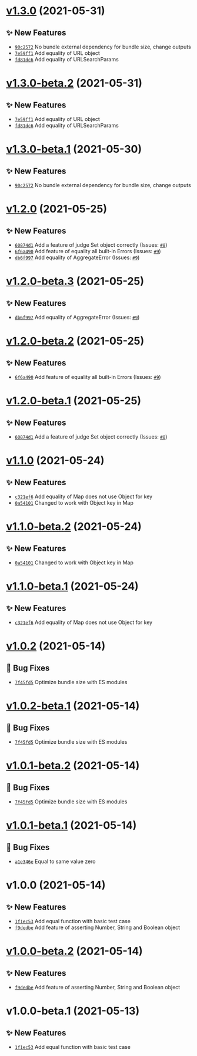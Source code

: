 # [v1.3.0](https://github.com/TomokiMiyauci/equal/compare/v1.2.0...v1.3.0) (2021-05-31)

## ✨ New Features
- [`90c2572`](https://github.com/TomokiMiyauci/equal/commit/90c2572)   No bundle external dependency for bundle size, change outputs 
- [`7e59ff1`](https://github.com/TomokiMiyauci/equal/commit/7e59ff1)   Add equality of URL object 
- [`fd81dc6`](https://github.com/TomokiMiyauci/equal/commit/fd81dc6)   Add equality of URLSearchParams

# [v1.3.0-beta.2](https://github.com/TomokiMiyauci/equal/compare/v1.3.0-beta.1...v1.3.0-beta.2) (2021-05-31)

## ✨ New Features
- [`7e59ff1`](https://github.com/TomokiMiyauci/equal/commit/7e59ff1)   Add equality of URL object 
- [`fd81dc6`](https://github.com/TomokiMiyauci/equal/commit/fd81dc6)   Add equality of URLSearchParams

# [v1.3.0-beta.1](https://github.com/TomokiMiyauci/equal/compare/v1.2.0...v1.3.0-beta.1) (2021-05-30)

## ✨ New Features
- [`90c2572`](https://github.com/TomokiMiyauci/equal/commit/90c2572)   No bundle external dependency for bundle size, change outputs

# [v1.2.0](https://github.com/TomokiMiyauci/equal/compare/v1.1.0...v1.2.0) (2021-05-25)

## ✨ New Features
- [`60874d1`](https://github.com/TomokiMiyauci/equal/commit/60874d1)   Add a feature of judge Set object correctly (Issues: [`#8`](https://github.com/TomokiMiyauci/equal/issues/8))
- [`6f6a490`](https://github.com/TomokiMiyauci/equal/commit/6f6a490)   Add feature of equality all built-in Errors (Issues: [`#9`](https://github.com/TomokiMiyauci/equal/issues/9))
- [`db6f997`](https://github.com/TomokiMiyauci/equal/commit/db6f997)   Add equality of AggregateError (Issues: [`#9`](https://github.com/TomokiMiyauci/equal/issues/9))

# [v1.2.0-beta.3](https://github.com/TomokiMiyauci/equal/compare/v1.2.0-beta.2...v1.2.0-beta.3) (2021-05-25)

## ✨ New Features
- [`db6f997`](https://github.com/TomokiMiyauci/equal/commit/db6f997)   Add equality of AggregateError (Issues: [`#9`](https://github.com/TomokiMiyauci/equal/issues/9))

# [v1.2.0-beta.2](https://github.com/TomokiMiyauci/equal/compare/v1.2.0-beta.1...v1.2.0-beta.2) (2021-05-25)

## ✨ New Features
- [`6f6a490`](https://github.com/TomokiMiyauci/equal/commit/6f6a490)   Add feature of equality all built-in Errors (Issues: [`#9`](https://github.com/TomokiMiyauci/equal/issues/9))

# [v1.2.0-beta.1](https://github.com/TomokiMiyauci/equal/compare/v1.1.0...v1.2.0-beta.1) (2021-05-25)

## ✨ New Features
- [`60874d1`](https://github.com/TomokiMiyauci/equal/commit/60874d1)   Add a feature of judge Set object correctly (Issues: [`#8`](https://github.com/TomokiMiyauci/equal/issues/8))

# [v1.1.0](https://github.com/TomokiMiyauci/equal/compare/v1.0.2...v1.1.0) (2021-05-24)

## ✨ New Features
- [`c321ef6`](https://github.com/TomokiMiyauci/equal/commit/c321ef6)   Add equality of Map does not use Object for key 
- [`0a54101`](https://github.com/TomokiMiyauci/equal/commit/0a54101)   Changed to work with Object key in Map

# [v1.1.0-beta.2](https://github.com/TomokiMiyauci/equal/compare/v1.1.0-beta.1...v1.1.0-beta.2) (2021-05-24)

## ✨ New Features
- [`0a54101`](https://github.com/TomokiMiyauci/equal/commit/0a54101)   Changed to work with Object key in Map

# [v1.1.0-beta.1](https://github.com/TomokiMiyauci/equal/compare/v1.0.2...v1.1.0-beta.1) (2021-05-24)

## ✨ New Features
- [`c321ef6`](https://github.com/TomokiMiyauci/equal/commit/c321ef6)   Add equality of Map does not use Object for key

# [v1.0.2](https://github.com/TomokiMiyauci/equal/compare/v1.0.1...v1.0.2) (2021-05-14)

## 🐛 Bug Fixes
- [`7f45fd5`](https://github.com/TomokiMiyauci/equal/commit/7f45fd5)   Optimize bundle size with ES modules

# [v1.0.2-beta.1](https://github.com/TomokiMiyauci/equal/compare/v1.0.1...v1.0.2-beta.1) (2021-05-14)

## 🐛 Bug Fixes
- [`7f45fd5`](https://github.com/TomokiMiyauci/equal/commit/7f45fd5)   Optimize bundle size with ES modules

# [v1.0.1-beta.2](https://github.com/TomokiMiyauci/equal/compare/v1.0.1-beta.1...v1.0.1-beta.2) (2021-05-14)

## 🐛 Bug Fixes

- [`7f45fd5`](https://github.com/TomokiMiyauci/equal/commit/7f45fd5)   Optimize bundle size with ES modules

# [v1.0.1-beta.1](https://github.com/TomokiMiyauci/equal/compare/v1.0.0...v1.0.1-beta.1) (2021-05-14)

## 🐛 Bug Fixes

- [`a1e346e`](https://github.com/TomokiMiyauci/equal/commit/a1e346e)   Equal to same value zero

# v1.0.0 (2021-05-14)

## ✨ New Features

- [`1f1ec53`](https://github.com/TomokiMiyauci/equal/commit/1f1ec53)   Add equal function with basic test case
- [`f9dedbe`](https://github.com/TomokiMiyauci/equal/commit/f9dedbe)   Add feature of asserting Number, String and Boolean object

# [v1.0.0-beta.2](https://github.com/TomokiMiyauci/equal/compare/v1.0.0-beta.1...v1.0.0-beta.2) (2021-05-14)

## ✨ New Features

- [`f9dedbe`](https://github.com/TomokiMiyauci/equal/commit/f9dedbe)   Add feature of asserting Number, String and Boolean object

# v1.0.0-beta.1 (2021-05-13)

## ✨ New Features

- [`1f1ec53`](https://github.com/TomokiMiyauci/equal/commit/1f1ec53)   Add equal function with basic test case
